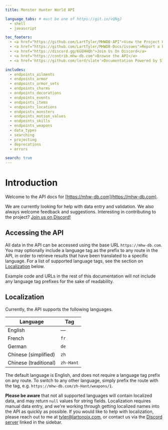 ```yaml
---
title: Monster Hunter World API

language_tabs: # must be one of https://git.io/vQNgJ
  - shell
  - javascript

toc_footers:
  - <a href="https://github.com/LartTyler/MHWDB-API">View the Project On GitHub</a>
  - <a href="https://github.com/LartTyler/MHWDB-Docs/issues">Report a Bug / Request a Feature</a>
  - <a href="https://discord.gg/6GEHHQh">Join Us On Discord</a>
  - <a href="https://contrib.mhw-db.com">Browse the API</a>
  - <a href='https://github.com/lord/slate'>Documentation Powered by Slate</a>

includes:
  - endpoints_ailments
  - endpoints_armor
  - endpoints_armor_sets
  - endpoints_charms
  - endpoints_decorations
  - endpoints_events
  - endpoints_items
  - endpoints_locations
  - endpoints_monsters
  - endpoints_motion_values
  - endpoints_skills
  - endpoints_weapons
  - data_types
  - searching
  - projecting
  - deprecations
  - errors

search: true
---
```


# Introduction
Welcome to the API docs for [https://mhw-db.com](https://mhw-db.com).

We are currently looking for help with data entry and validation. We also always welcome feedback and suggestions.
Interesting in contributing to the project? [Join us on Discord!](https://discord.gg/6GEHHQh)

## Accessing the API
All data in the API can be accessed using the base URL `https://mhw-db.com`. You may optionally include a language tag
as the prefix to any route in the API, in order to retrieve results that have been translated to a specific language.
For a list of supported language tags, see the section on [Localization](#localization) below.

Example code and URLs in the rest of this documentation will not include any language tag prefixes for the sake of
readability.

## Localization
Currently, the API supports the following languages.

|Language|Tag|
|---|---|
|English|&mdash;|
|French|`fr`|
|German|`de`|
|Chinese (simplified)|`zh`|
|Chinese (traditional)|`zh-Hant`|

The default language is English, and does not require a language tag prefix on any route. To switch to any other
language, simply prefix the route with the tag, e.g. `https://mhw-db.com/zh-Hant/weapons/1`.

**Please be aware** that not all supported languages will contain localized data, and may return `null` values for
string fields. Localization requires manual data entry, and we're working through getting localized names into the API
as quickly as possible. If you would like to help with localization, please reach out to me at
[tyler@lartonoix.com](mailto:tyler@lartonoix.com), or contact us via the [Discord server](https://discord.gg/6GEHHQh)
linked in the sidebar.